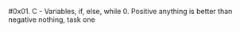 #0x01. C - Variables, if, else, while
0. Positive anything is better than negative nothing, task one 

